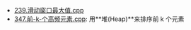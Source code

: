 


- [239.滑动窗口最大值.cpp](./239.滑动窗口最大值.cpp)
- [347.前-k-个高频元素.cpp](./347.前-k-个高频元素.cpp): 用**堆(Heap)**来排序前 k 个元素